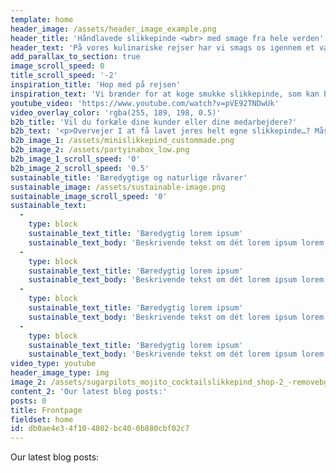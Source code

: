 ```yaml
---
template: home
header_image: /assets/header_image_example.png
header_title: 'Håndlavede slikkepinde <wbr> med smage fra hele verden'
header_text: 'På vores kulinariske rejser har vi smags os igennem et vælg af eksotiske smage fra hele verden og disse slikkepinde er baseret på vores yndlingscocktails!'
add_parallax_to_section: true
image_scroll_speed: 0
title_scroll_speed: '-2'
inspiration_title: 'Hop med på rejsen'
inspiration_text: 'Vi brænder for at koge smukke slikkepinde, som kan bruges som smagsbooster i en kop kaffe, en cocktail eller som pynt på bordet eller bare til at spise som de er. Vi designer også meget gerne dine egne slikkepinde til din event, din fest eller til dit firma.'
youtube_video: 'https://www.youtube.com/watch?v=pVE92TNDwUk'
video_overlay_color: 'rgba(255, 189, 198, 0.5)'
b2b_title: 'Vil du forkæle dine kunder eller dine medarbejdere?'
b2b_text: '<p>Overvejer I at få lavet jeres helt egne slikkepinde…? Måske til en event, eller måske som en del af jeres sortiment. Der er mange muligheder for at få lavet noget helt unikt.</p><p>Overvejer I at få lavet jeres helt egne slikkepinde…? Måske til en event, eller måske som en del af jeres sortiment. Der er mange muligheder for at få lavet noget helt unikt.</p>'
b2b_image_1: /assets/minislikkepind_custommade.png
b2b_image_2: /assets/partyinabox_low.png
b2b_image_1_scroll_speed: '0'
b2b_image_2_scroll_speed: '0.5'
sustainable_title: 'Bæredygtige og naturlige råvarer'
sustainable_image: /assets/sustainable-image.png
sustainable_image_scroll_speed: '0'
sustainable_text:
  -
    type: block
    sustainable_text_title: 'Bæredygtig lorem ipsum'
    sustainable_text_body: 'Beskrivende tekst om dét lorem ipsum lorem ipsum lorem  lorem ipsum lorem ipsum lorem ipsum'
  -
    type: block
    sustainable_text_title: 'Bæredygtig lorem ipsum'
    sustainable_text_body: 'Beskrivende tekst om dét lorem ipsum lorem ipsum lorem  lorem ipsum lorem ipsum lorem ipsum'
  -
    type: block
    sustainable_text_title: 'Bæredygtig lorem ipsum'
    sustainable_text_body: 'Beskrivende tekst om dét lorem ipsum lorem ipsum lorem  lorem ipsum lorem ipsum lorem ipsum'
  -
    type: block
    sustainable_text_title: 'Bæredygtig lorem ipsum'
    sustainable_text_body: 'Beskrivende tekst om dét lorem ipsum lorem ipsum lorem  lorem ipsum lorem ipsum lorem ipsum'
video_type: youtube
header_image_type: img
image_2: /assets/sugarpilots_mojito_cocktailslikkepind_shop-2_-removebg-preview.png
content_2: 'Our latest blog posts:'
posts: 0
title: Frontpage
fieldset: home
id: db0ae4e3-4f10-4802-bc40-0b880cbf02c7
---
```

<p>Our latest blog posts:</p>
